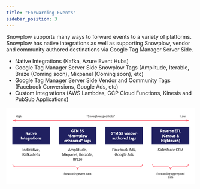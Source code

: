 ```yaml
---
title: "Forwarding Events"
sidebar_position: 3
---
```


Snowplow supports many ways to forward events to a variety of platforms. Snowplow has native integrations as well as supporting Snowplow, vendor and community authored destinations via Google Tag Manager Server Side.

- Native Integrations (Kafka, Azure Event Hubs)
- Google Tag Manager Server Side Snowplow Tags (Amplitude, Iterable, Braze (Coming soon), Mixpanel (Coming soon), etc)
- Google Tag Manager Server Side Vendor and Community Tags (Facebook Conversions, Google Ads, etc)
- Custom Integrations (AWS Lambdas, GCP Cloud Functions, Kinesis and PubSub Applications)

![](images/forwardingevents-1.png)
